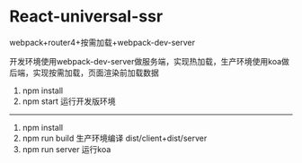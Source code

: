 # React-universal-ssr
webpack+router4+按需加载+webpack-dev-server

开发环境使用webpack-dev-server做服务端，实现热加载，生产环境使用koa做后端，实现按需加载，页面渲染前加载数据

1. npm install
2. npm start 运行开发版环境


-------------------------------------------------

1. npm install
2. npm run build 生产环境编译 dist/client+dist/server
3. npm run server 运行koa
